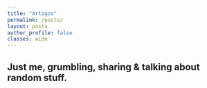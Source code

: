 ```yaml
---
title: "Artigos"
permalink: /posts/
layout: posts
author_profile: false
classes: wide
---
```

Just me, grumbling, sharing & talking about random stuff.
---

